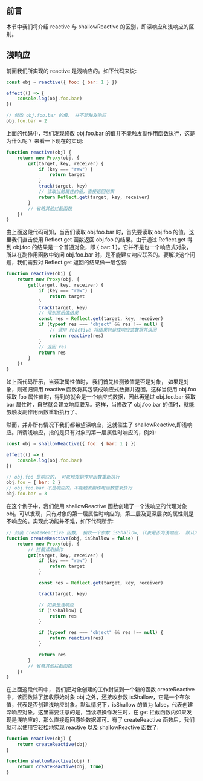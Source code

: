 ## 前言

本节中我们将介绍 reactive 与 shallowReactive 的区别，即深响应和浅响应的区别。

## 浅响应

前面我们所实现的 reactive 是浅响应的。如下代码来说:

```js
const obj = reactive({ foo: { bar: 1 } })

effect(() => {
	console.log(obj.foo.bar)
})

// 修改 obj.foo.bar 的值， 并不能触发响应
obj.foo.bar = 2
```

上面的代码中，我们发现修改 obj.foo.bar 的值并不能触发副作用函数执行，这是为什么呢？ 来看一下现在的实现:

```js
function reactive(obj) {
	return new Proxy(obj, {
		get(target, key, receiver) {
			if (key === "raw") {
				return target
			}
			track(target, key)
			// 读取当前属性的值，直接返回结果
			return Reflect.get(target, key, receiver)
		}
		// 省略其他拦截函数
	})
}
```

由上面这段代码可知，当我们读取 obj.foo.bar 时，首先要读取 obj.foo 的值。这里我们直击使用 Reflect.get 函数返回 obj.foo 的结果。由于通过 Reflect.get 得到 obj.foo 的结果是一个普通对象，即 { bar: 1 }，它并不是也一个响应式对象，所以在副作用函数中访问 obj.foo.bar 时，是不能建立响应联系的。要解决这个问题，我们需要对 Reflect.get 返回的结果做一层包装:

```js
function reactive(obj) {
	return new Proxy(obj, {
		get(target, key, receiver) {
			if (key === "raw") {
				return target
			}
			track(target, key)
			// 得到原始值结果
			const res = Reflect.get(target, key, receiver)
			if (typeof res === "object" && res !== null) {
				// 调用 reactive 将结果包装成响应式数据并返回
				return reactive(res)
			}
			// 返回 res
			return res
		}
	})
}
```

如上面代码所示，当读取属性值时， 我们首先检测该值是否是对象， 如果是对象，则递归调用 reactive 函数将其包装成响应式数据并返回。这样当使用 obj.foo 读取 foo 属性值时，得到的就会是一个响应式数据，因此再通过 obj.foo.bar 读取 bar 属性时，自然就会建立响应联系。这样，当修改了 obj.foo.bar 的值时，就能够触发副作用函数重新执行了。

然而，并非所有情况下我们都希望深响应，这就催生了 shallowReactive,即浅响应。所谓浅响应，指的是只有对象的第一层属性时响应的，例如:

```js
const obj = shallowReactive({ foo: { bar: 1 } })

effect(() => {
	console.log(obj.foo.bar)
})

// obj.foo 是响应的， 可以触发副作用函数重新执行
obj.foo = { bar: 2 }
// obj.foo.bar 不是响应的，不能触发副作用函数重新执行
obj.foo.bar = 3
```

在这个例子中，我们使用 shallowReactive 函数创建了一个浅响应的代理对象 obj。可以发现，只有对象的第一层属性时响应的，第二层及更深层次的属性则是不响应的。实现此功能并不难，如下代码所示:

```js
// 封装 createReactive 函数， 接收一个参数 isShallow, 代表是否为浅响应， 默认为 false, 即非浅响应
function createReactive(obj, isShallow = false) {
	return new Proxy(obj, {
		// 拦截读取操作
		get(target, key, receiver) {
			if (key === "raw") {
				return target
			}

			const res = Reflect.get(target, key, receiver)

			track(target, key)

			// 如果是浅响应
			if (isShallow) {
				return res
			}

			if (typeof res === "object" && res !== null) {
				return reactive(res)
			}

			return res
		}
		// 省略其他拦截函数
	})
}
```

在上面这段代码中， 我们把对象创建的工作封装到一个新的函数 createReactive 中，该函数除了接收原始对象 obj 之外，还接收参数 isShallow，它是一个布尔值，代表是否创建浅响应对象。默认情况下，isShallow 的值为 false，代表创建深响应对象。这里需要注意的是，当读取操作发生时，在 get 拦截函数内如果发现是浅响应的，那么直接返回原始数据即可。有了 createReactive 函数后，我们就可以使用它轻松地实现 reactive 以及 shallowReactive 函数了:

```js
function reactive(obj) {
	return createReactive(obj)
}

function shallowReactive(obj) {
	return createReactive(obj, true)
}
```
